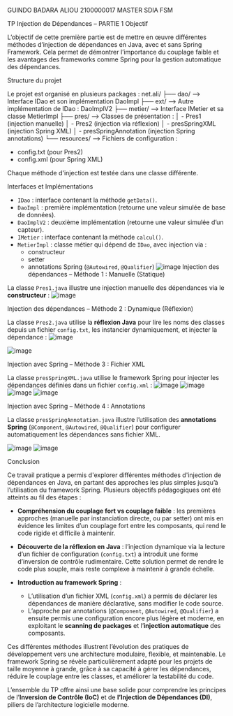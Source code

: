 GUINDO BADARA ALIOU
2100000017
MASTER SDIA FSM



TP Injection de Dépendances – PARTIE 1
Objectif

L’objectif de cette première partie est de mettre en œuvre différentes méthodes d’injection de dépendances en Java,
avec et sans Spring Framework.
Cela permet de démontrer l’importance du couplage faible et les avantages des frameworks comme Spring pour la gestion automatique des dépendances.

 Structure du projet

Le projet est organisé en plusieurs packages :
net.ali/
├── dao/ --> Interface IDao et son implémentation DaoImpl
├── ext/ --> Autre implémentation de IDao : DaoImplV2
├── metier/ --> Interface IMetier et sa classe MetierImpl
├── pres/ --> Classes de présentation :
│ - Pres1 (injection manuelle)
│ - Pres2 (injection via réflexion)
│ - presSpringXML (injection Spring XML)
│ - presSpringAnnotation (injection Spring annotations)
└── resources/ --> Fichiers de configuration :
- config.txt (pour Pres2)
- config.xml (pour Spring XML)

Chaque méthode d'injection est testée dans une classe différente.

Interfaces et Implémentations

- `IDao` : interface contenant la méthode `getData()`.
- `DaoImpl` : première implémentation (retourne une valeur simulée de base de données).
- `DaoImplV2` : deuxième implémentation (retourne une valeur simulée d’un capteur).
- `IMetier` : interface contenant la méthode `calcul()`.
- `MetierImpl` : classe métier qui dépend de `IDao`, avec injection via :
  - constructeur
  - setter
  - annotations Spring (`@Autowired`, `@Qualifier`)
    ![image](https://github.com/user-attachments/assets/f0aae4f7-5cbc-478f-b5cb-649abdeeaea5)
 Injection des dépendances – Méthode 1 : Manuelle (Statique)

La classe `Pres1.java` illustre une injection manuelle des dépendances via le **constructeur** :
![image](https://github.com/user-attachments/assets/fc327f4f-50e7-4def-88d1-08f0eceeb2c9)

Injection des dépendances – Méthode 2 : Dynamique (Réflexion)

La classe `Pres2.java` utilise la **réflexion Java** pour lire les noms des classes depuis un fichier `config.txt`, les instancier dynamiquement, et injecter la dépendance :
![image](https://github.com/user-attachments/assets/d28150f7-2248-4f7a-ba7a-296c54617223)

![image](https://github.com/user-attachments/assets/b565cb89-8206-45d7-b13f-48042feb7881)

Injection avec Spring – Méthode 3 : Fichier XML

La classe `presSpringXML.java` utilise le framework Spring pour injecter les dépendances définies dans un fichier `config.xml` :
![image](https://github.com/user-attachments/assets/e3855ea5-c1cf-4ff9-ac4f-d5513ed764c2)
![image](https://github.com/user-attachments/assets/7dae9370-abf7-4b67-ab8f-84c66133251a)
![image](https://github.com/user-attachments/assets/81c80b7e-e409-408d-a5a8-79c8b9f4d4e6)
![image](https://github.com/user-attachments/assets/2ddac10a-ccaa-4c18-9b3b-877956b05f72)

 Injection avec Spring – Méthode 4 : Annotations

La classe `presSpringAnnotation.java` illustre l’utilisation des **annotations Spring** (`@Component`, `@Autowired`, `@Qualifier`) pour configurer automatiquement les dépendances sans fichier XML.

![image](https://github.com/user-attachments/assets/187a3750-2b2f-4000-a0ed-165fc83e9e32)
![image](https://github.com/user-attachments/assets/dfc69fad-571f-4bc4-9059-aee02e302149)

Conclusion

Ce travail pratique a permis d'explorer différentes méthodes d'injection de dépendances en Java, en partant des approches les plus simples jusqu’à l’utilisation du framework Spring. Plusieurs objectifs pédagogiques ont été atteints au fil des étapes :

- **Compréhension du couplage fort vs couplage faible** : les premières approches (manuelle par instanciation directe, ou par setter) ont mis en évidence les limites d’un couplage fort entre les composants, qui rend le code rigide et difficile à maintenir.
  
- **Découverte de la réflexion en Java** : l’injection dynamique via la lecture d’un fichier de configuration (`config.txt`) a introduit une forme d’inversion de contrôle rudimentaire. Cette solution permet de rendre le code plus souple, mais reste complexe à maintenir à grande échelle.
  
- **Introduction au framework Spring** :
  - L’utilisation d’un fichier XML (`config.xml`) a permis de déclarer les dépendances de manière déclarative, sans modifier le code source.
  - L’approche par annotations (`@Component`, `@Autowired`, `@Qualifier`) a ensuite permis une configuration encore plus légère et moderne, en exploitant le **scanning de packages** et l’**injection automatique** des composants.

Ces différentes méthodes illustrent l’évolution des pratiques de développement vers une architecture modulaire, flexible, et maintenable. Le framework Spring se révèle particulièrement adapté pour les projets de taille moyenne à grande, grâce à sa capacité à gérer les dépendances, réduire le couplage entre les classes, et améliorer la testabilité du code.

L’ensemble du TP offre ainsi une base solide pour comprendre les principes de l’**Inversion de Contrôle (IoC)** et de **l’Injection de Dépendances (DI)**, piliers de l’architecture logicielle moderne.








